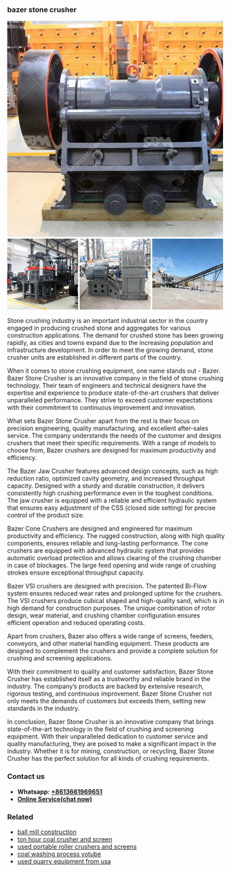 <h3>bazer stone crusher</h3><img src='1704951471.jpg' alt=''><p>Stone crushing industry is an important industrial sector in the country engaged in producing crushed stone and aggregates for various construction applications. The demand for crushed stone has been growing rapidly, as cities and towns expand due to the increasing population and infrastructure development. In order to meet the growing demand, stone crusher units are established in different parts of the country. </p><p>When it comes to stone crushing equipment, one name stands out - Bazer. Bazer Stone Crusher is an innovative company in the field of stone crushing technology. Their team of engineers and technical designers have the expertise and experience to produce state-of-the-art crushers that deliver unparalleled performance. They strive to exceed customer expectations with their commitment to continuous improvement and innovation. </p><p>What sets Bazer Stone Crusher apart from the rest is their focus on precision engineering, quality manufacturing, and excellent after-sales service. The company understands the needs of the customer and designs crushers that meet their specific requirements. With a range of models to choose from, Bazer crushers are designed for maximum productivity and efficiency. </p><p>The Bazer Jaw Crusher features advanced design concepts, such as high reduction ratio, optimized cavity geometry, and increased throughput capacity. Designed with a sturdy and durable construction, it delivers consistently high crushing performance even in the toughest conditions. The jaw crusher is equipped with a reliable and efficient hydraulic system that ensures easy adjustment of the CSS (closed side setting) for precise control of the product size. </p><p>Bazer Cone Crushers are designed and engineered for maximum productivity and efficiency. The rugged construction, along with high quality components, ensures reliable and long-lasting performance. The cone crushers are equipped with advanced hydraulic system that provides automatic overload protection and allows clearing of the crushing chamber in case of blockages. The large feed opening and wide range of crushing strokes ensure exceptional throughput capacity. </p><p>Bazer VSI crushers are designed with precision. The patented Bi-Flow system ensures reduced wear rates and prolonged uptime for the crushers. The VSI crushers produce cubical shaped and high-quality sand, which is in high demand for construction purposes. The unique combination of rotor design, wear material, and crushing chamber configuration ensures efficient operation and reduced operating costs. </p><p>Apart from crushers, Bazer also offers a wide range of screens, feeders, conveyors, and other material handling equipment. These products are designed to complement the crushers and provide a complete solution for crushing and screening applications. </p><p>With their commitment to quality and customer satisfaction, Bazer Stone Crusher has established itself as a trustworthy and reliable brand in the industry. The company’s products are backed by extensive research, rigorous testing, and continuous improvement. Bazer Stone Crusher not only meets the demands of customers but exceeds them, setting new standards in the industry. </p><p>In conclusion, Bazer Stone Crusher is an innovative company that brings state-of-the-art technology in the field of crushing and screening equipment. With their unparalleled dedication to customer service and quality manufacturing, they are poised to make a significant impact in the industry. Whether it is for mining, construction, or recycling, Bazer Stone Crusher has the perfect solution for all kinds of crushing requirements.</p><h3>Contact us</h3><ul><li><strong>Whatsapp:&nbsp;<a href="https://wa.me/8613661969651">+8613661969651</a></strong></li><li><a href="https://swt.shibang-china.com/?git&amp;zhl&amp;bazer stone crusher"><strong>Online Service(chat now)</strong></a></li></ul><h3>Related</h3><ul><li><a href='ball mill construction.md'>ball mill construction</a></li><li><a href='ton hour coal crusher and screen.md'>ton hour coal crusher and screen</a></li><li><a href='used portable roller crushers and screens.md'>used portable roller crushers and screens</a></li><li><a href='coal washing process yotube.md'>coal washing process yotube</a></li><li><a href='used quarry equipment from usa.md'>used quarry equipment from usa</a></li></ul>
